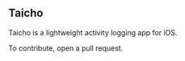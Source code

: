 ## Taicho
Taicho is a lightweight activity logging app for iOS.

To contribute, open a pull request.
